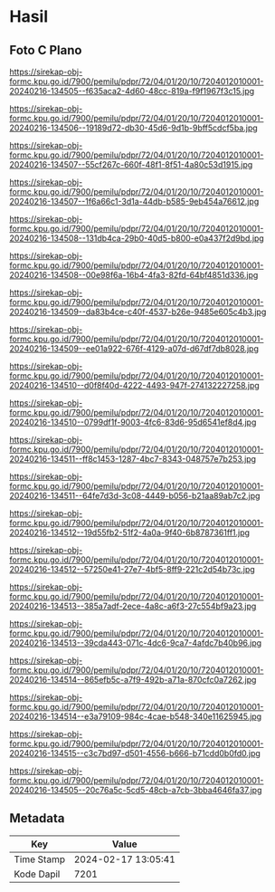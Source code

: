 # Hasil

## Foto C Plano

https://sirekap-obj-formc.kpu.go.id/7900/pemilu/pdpr/72/04/01/20/10/7204012010001-20240216-134505--f635aca2-4d60-48cc-819a-f9f1967f3c15.jpg

https://sirekap-obj-formc.kpu.go.id/7900/pemilu/pdpr/72/04/01/20/10/7204012010001-20240216-134506--19189d72-db30-45d6-9d1b-9bff5cdcf5ba.jpg

https://sirekap-obj-formc.kpu.go.id/7900/pemilu/pdpr/72/04/01/20/10/7204012010001-20240216-134507--55cf267c-660f-48f1-8f51-4a80c53d1915.jpg

https://sirekap-obj-formc.kpu.go.id/7900/pemilu/pdpr/72/04/01/20/10/7204012010001-20240216-134507--1f6a66c1-3d1a-44db-b585-9eb454a76612.jpg

https://sirekap-obj-formc.kpu.go.id/7900/pemilu/pdpr/72/04/01/20/10/7204012010001-20240216-134508--131db4ca-29b0-40d5-b800-e0a437f2d9bd.jpg

https://sirekap-obj-formc.kpu.go.id/7900/pemilu/pdpr/72/04/01/20/10/7204012010001-20240216-134508--00e98f6a-16b4-4fa3-82fd-64bf4851d336.jpg

https://sirekap-obj-formc.kpu.go.id/7900/pemilu/pdpr/72/04/01/20/10/7204012010001-20240216-134509--da83b4ce-c40f-4537-b26e-9485e605c4b3.jpg

https://sirekap-obj-formc.kpu.go.id/7900/pemilu/pdpr/72/04/01/20/10/7204012010001-20240216-134509--ee01a922-676f-4129-a07d-d67df7db8028.jpg

https://sirekap-obj-formc.kpu.go.id/7900/pemilu/pdpr/72/04/01/20/10/7204012010001-20240216-134510--d0f8f40d-4222-4493-947f-274132227258.jpg

https://sirekap-obj-formc.kpu.go.id/7900/pemilu/pdpr/72/04/01/20/10/7204012010001-20240216-134510--0799df1f-9003-4fc6-83d6-95d6541ef8d4.jpg

https://sirekap-obj-formc.kpu.go.id/7900/pemilu/pdpr/72/04/01/20/10/7204012010001-20240216-134511--ff8c1453-1287-4bc7-8343-048757e7b253.jpg

https://sirekap-obj-formc.kpu.go.id/7900/pemilu/pdpr/72/04/01/20/10/7204012010001-20240216-134511--64fe7d3d-3c08-4449-b056-b21aa89ab7c2.jpg

https://sirekap-obj-formc.kpu.go.id/7900/pemilu/pdpr/72/04/01/20/10/7204012010001-20240216-134512--19d55fb2-51f2-4a0a-9f40-6b8787361ff1.jpg

https://sirekap-obj-formc.kpu.go.id/7900/pemilu/pdpr/72/04/01/20/10/7204012010001-20240216-134512--57250e41-27e7-4bf5-8ff9-221c2d54b73c.jpg

https://sirekap-obj-formc.kpu.go.id/7900/pemilu/pdpr/72/04/01/20/10/7204012010001-20240216-134513--385a7adf-2ece-4a8c-a6f3-27c554bf9a23.jpg

https://sirekap-obj-formc.kpu.go.id/7900/pemilu/pdpr/72/04/01/20/10/7204012010001-20240216-134513--39cda443-071c-4dc6-9ca7-4afdc7b40b96.jpg

https://sirekap-obj-formc.kpu.go.id/7900/pemilu/pdpr/72/04/01/20/10/7204012010001-20240216-134514--865efb5c-a7f9-492b-a71a-870cfc0a7262.jpg

https://sirekap-obj-formc.kpu.go.id/7900/pemilu/pdpr/72/04/01/20/10/7204012010001-20240216-134514--e3a79109-984c-4cae-b548-340e11625945.jpg

https://sirekap-obj-formc.kpu.go.id/7900/pemilu/pdpr/72/04/01/20/10/7204012010001-20240216-134515--c3c7bd97-d501-4556-b666-b71cdd0b0fd0.jpg

https://sirekap-obj-formc.kpu.go.id/7900/pemilu/pdpr/72/04/01/20/10/7204012010001-20240216-134505--20c76a5c-5cd5-48cb-a7cb-3bba4646fa37.jpg


## Metadata

| Key        | Value               |
| ---------- | ------------------- |
| Time Stamp | 2024-02-17 13:05:41 |
| Kode Dapil | 7201                |



